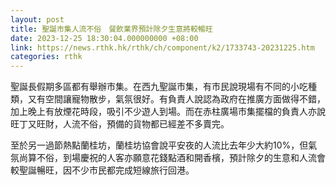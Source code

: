 ```yaml
---
layout: post
title: 聖誕市集人流不俗　餐飲業界預計除夕生意將較暢旺
date: 2023-12-25 18:30:04.000000000 +08:00
link: https://news.rthk.hk/rthk/ch/component/k2/1733743-20231225.htm
categories: rthk
---
```


聖誕長假期多區都有舉辦市集。在西九聖誕市集，有市民說現場有不同的小吃種類，又有空間讓寵物散步，氣氛很好。有負責人說認為政府在推廣方面做得不錯，加上晚上有放煙花時段，吸引不少遊人到場。而在赤柱廣場市集擺檔的負責人亦說旺丁又旺財，人流不俗，預備的貨物都已經差不多賣完。

至於另一過節熱點蘭桂坊，蘭桂坊協會說平安夜的人流比去年少大約10%，但氣氛尚算不俗，到場慶祝的人客亦願意花錢點酒和開香檳，預計除夕的生意和人流會較聖誕暢旺，因不少市民都完成短線旅行回港。
